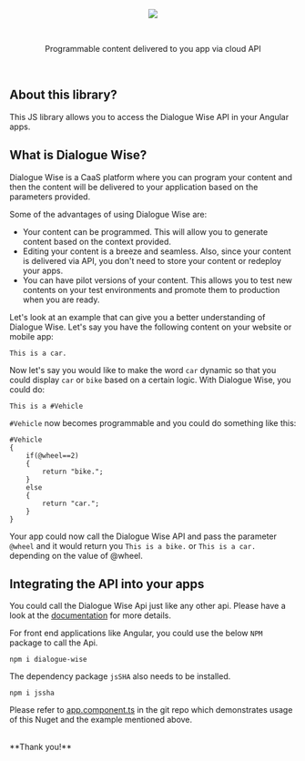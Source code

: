 <p align="center">
<a href="https://dialoguewise.com" target="_blank"><img src="https://github.com/kentmz/dialoguewise-demo/blob/master/screenshots/logo.PNG?raw=true"></a>
</p>  
<br/>
<p align="center">
Programmable content delivered to you app via cloud API
</p>  
<br/>

## About this library?

This JS library allows you to access the Dialogue Wise API in your Angular apps.

## What is Dialogue Wise?

Dialogue Wise is a CaaS platform where you can program your content and then the content will be delivered to your application based on the parameters provided.

Some of the advantages of using Dialogue Wise are:

* Your content can be programmed. This will allow you to generate content based on the context provided.
* Editing your content is a breeze and seamless. Also, since your content is delivered via API, you don't need to store your content or redeploy your apps.
* You can have pilot versions of your content. This allows you to test new contents on your test environments and promote them to production when you are ready.

Let's look at an example that can give you a better understanding of Dialogue Wise. Let's say you have the following content on your website or mobile app:

```
This is a car.
```

Now let's say you would like to make the word `car` dynamic so that you could display `car` or `bike` based on a certain logic. With Dialogue Wise, you could do:

```
This is a #Vehicle
```

`#Vehicle` now becomes programmable and you could do something like this:

```
#Vehicle
{
	if(@wheel==2)
	{
		return "bike.";
	}
	else
	{
		return "car.";
	}
}

```

Your app could now call the Dialogue Wise API and pass the parameter `@wheel` and it would return you `This is a bike.` or `This is a car.` depending on the value of @wheel.



## Integrating the API into your apps

You could call the Dialogue Wise Api just like any other api. Please have a look at the [documentation](https://docs.dialoguewise.com/api/) for more details.

For front end applications like Angular, you could use the below `NPM` package to call the Api.

```
npm i dialogue-wise
```

The dependency package `jsSHA` also needs to be installed.

```
npm i jssha
```

Please refer to [app.component.ts](https://github.com/kentmz/dialoguewise-demo-angular/blob/master/src/app/app.component.ts) in the git repo which demonstrates usage of this Nuget and the example mentioned above.

<br/>
**Thank you!**






